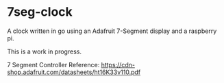 # 7seg-clock
A clock written in go using an Adafruit 7-Segment display and a raspberry pi.

This is a work in progress.

7 Segment Controller Reference:
https://cdn-shop.adafruit.com/datasheets/ht16K33v110.pdf
